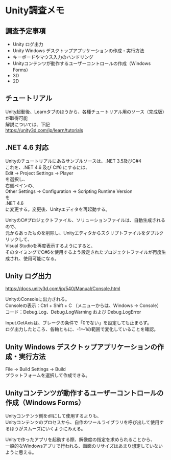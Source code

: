 # Unity調査メモ

## 調査予定事項
* Unity ログ出力
* Unity Windows デスクトップアプリケーションの作成・実行方法
* キーボードやマウス入力のハンドリング
* Unityコンテンツが動作するユーザーコントロールの作成（Windows Forms）
 * 3D
 * 2D
 
## チュートリアル 
Unity起動後、Learnタブのほうから、各種チュートリアル用のソース（完成版）が取得可能<br>
解説については、下記<br>
https://unity3d.com/jp/learn/tutorials
 
## .NET 4.6 対応
Unityのチュートリアルにあるサンプルソースは、.NET 3.5及びC#4<br>
これを、.NET 4.6 及び C#6 にするには、<br>
Edit -> Project Settings -> Player<br>
を選択し、<br>
右側ペインの、<br>
Other Settings -> Configuration -> Scripting Runtime Version<br>
を<br>
.NET 4.6<br>
に変更する。変更後、Unityエディタを再起動する。

UnityのC#プロジェクトファイル、ソリューションファイルは、自動生成されるので、<br>
元からあったものを削除し、Unityエディタからスクリプトファイルをダブルクリックして、<br>
Visual Studioを再度表示するようにすると、<br>
そのタイミングでC#6を使用するよう設定されたプロジェクトファイルが再度生成され、使用可能になる。<br>

## Unity ログ出力
https://docs.unity3d.com/jp/540/Manual/Console.html<br>

UnityのConsoleに出力される。<br>
Consoleの表示：Ctrl + Shift + C （メニューからは、Windows -> Console）<br>
コード：Debug.Log、Debug.LogWarning および Debug.LogError

Input.GetAxisは、ブレークの条件で「0でない」を設定しても止まらず。<br>
ログ出力したところ、各軸ともに、-1～1の範囲で変化していることを確認。

## Unity Windows デスクトップアプリケーションの作成・実行方法
File -> Build Settings -> Build <br>
プラットフォームを選択して作成できる。

## Unityコンテンツが動作するユーザーコントロールの作成（Windows Forms）
Unityコンテンツ側をdllにして使用するよりも、<br>
Unityコンテンツのプロセスから、自作のツールライブラリを呼び出して使用するほうがスムーズにいくようにみえる。<br>

Unityで作ったアプリを起動する際、解像度の指定を求められることから、<br>
一般的なWindowsアプリで行われる、画面のリサイズはあまり想定していないように思える。<br>

